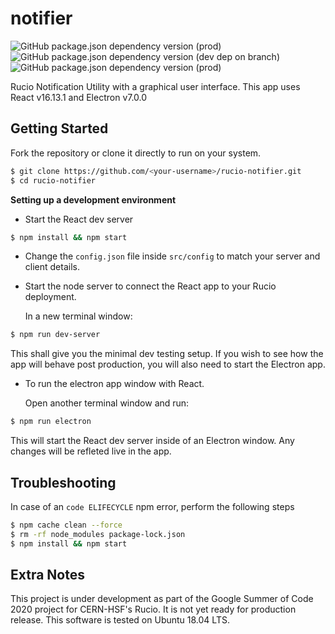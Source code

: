# notifier
![GitHub package.json dependency version (prod)](https://img.shields.io/github/package-json/dependency-version/rucio/notifier/react?style=flat-square)
![GitHub package.json dependency version (dev dep on branch)](https://img.shields.io/github/package-json/dependency-version/rucio/notifier/dev/electron?style=flat-square)
![GitHub package.json dependency version (prod)](https://img.shields.io/github/package-json/dependency-version/rucio/notifier/express?style=flat-square)



Rucio Notification Utility with a graphical user interface. This app uses React v16.13.1 and Electron v7.0.0

## Getting Started
Fork the repository or clone it directly to run on your system.

```BASH
$ git clone https://github.com/<your-username>/rucio-notifier.git
$ cd rucio-notifier
```

__Setting up a development environment__

* Start the React dev server

```BASH
$ npm install && npm start
```

* Change the `config.json` file inside `src/config` to match your server and client details.

* Start the node server to connect the React app to your Rucio deployment.

  In a new terminal window:

```BASH
$ npm run dev-server
```

This shall give you the minimal dev testing setup.
If you wish to see how the app will behave post production, you will also need to start the Electron app.

* To run the electron app window with React. 

  Open another terminal window and run:

```BASH
$ npm run electron
```

This will start the React dev server inside of an Electron window. Any changes will be refleted live in the app.

## Troubleshooting

In case of an `code ELIFECYCLE` npm error, perform the following steps

```BASH
$ npm cache clean --force
$ rm -rf node_modules package-lock.json
$ npm install && npm start
```

## Extra Notes

This project is under development as part of the Google Summer of Code 2020 project for CERN-HSF's Rucio.
It is not yet ready for production release.
This software is tested on Ubuntu 18.04 LTS.
